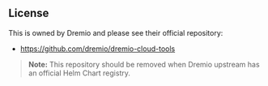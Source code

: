 ## License

This is owned by Dremio and please see their official repository:

- https://github.com/dremio/dremio-cloud-tools

> **Note:** This repository should be removed when Dremio upstream has an official Helm Chart registry.
